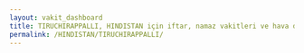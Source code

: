 ```yaml
---
layout: vakit_dashboard
title: TIRUCHIRAPPALLI, HINDISTAN için iftar, namaz vakitleri ve hava durumu - ilçe/eyalet seç
permalink: /HINDISTAN/TIRUCHIRAPPALLI/
---
```


<script type="text/javascript">
  var GLOBAL_COUNTRY = 'HINDISTAN';
  var GLOBAL_CITY = 'TIRUCHIRAPPALLI';
  var GLOBAL_STATE = '';
  var lat = 72;
  var lon = 21;
</script>
